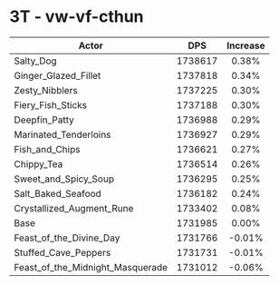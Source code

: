 # 3T - vw-vf-cthun
| Actor | DPS | Increase |
|---|:---:|:---:|
|Salty_Dog|1738617|0.38%|
|Ginger_Glazed_Fillet|1737818|0.34%|
|Zesty_Nibblers|1737225|0.30%|
|Fiery_Fish_Sticks|1737188|0.30%|
|Deepfin_Patty|1736988|0.29%|
|Marinated_Tenderloins|1736927|0.29%|
|Fish_and_Chips|1736621|0.27%|
|Chippy_Tea|1736514|0.26%|
|Sweet_and_Spicy_Soup|1736295|0.25%|
|Salt_Baked_Seafood|1736182|0.24%|
|Crystallized_Augment_Rune|1733402|0.08%|
|Base|1731985|0.00%|
|Feast_of_the_Divine_Day|1731766|-0.01%|
|Stuffed_Cave_Peppers|1731731|-0.01%|
|Feast_of_the_Midnight_Masquerade|1731012|-0.06%|
